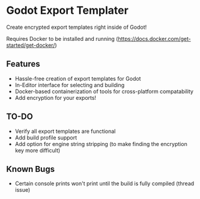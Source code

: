 # Godot Export Templater
Create encrypted export templates right inside of Godot!

Requires Docker to be installed and running (https://docs.docker.com/get-started/get-docker/)

## Features
- Hassle-free creation of export templates for Godot
- In-Editor interface for selecting and building
- Docker-based containerization of tools for cross-platform compatability
- Add encryption for your exports!

## TO-DO
- Verify all export templates are functional
- Add build profile support
- Add option for engine string stripping (to make finding the encryption key more difficult)

## Known Bugs
- Certain console prints won't print until the build is fully compiled (thread issue)

